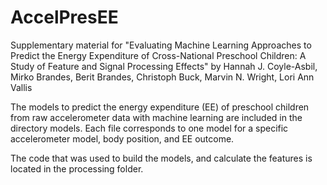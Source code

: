 # AccelPresEE

Supplementary material for "Evaluating Machine Learning Approaches to Predict the Energy Expenditure of Cross-National Preschool Children: A Study of Feature and Signal Processing Effects" by Hannah J. Coyle-Asbil, Mirko Brandes, Berit Brandes, Christoph Buck, Marvin N. Wright, Lori Ann Vallis

The models to predict the energy expenditure (EE) of preschool children from raw accelerometer data with machine learning are included in the directory models. Each file corresponds to one model for a specific accelerometer model, body position, and EE outcome. 

The code that was used to build the models, and calculate the features is located in the processing folder.
